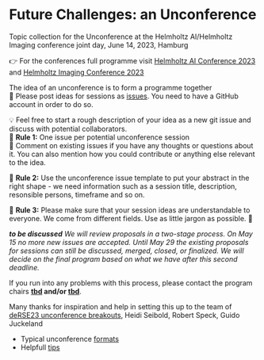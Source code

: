 # Future Challenges: an Unconference 
Topic collection for the Unconference at the Helmholtz AI/Helmholtz Imaging conference joint day, June 14, 2023, Hamburg

👉 For the conferences full programme visit [Helmholtz AI Conference 2023](https://helmholtzai-conference2023.de/) and 
[Helmholtz Imaging Conference 2023](https://events.hifis.net/event/573/)

The idea of an unconference is to form a programme together \
🤝 Please post ideas for sessions as [issues](https://github.com/DKRZ-AIM/HAI-HI-unconference-2023/issues). You need to have a GitHub account in order to do so.

💡  Feel free to start a rough description of your idea as a new git issue and discuss with potential collaborators.\
📜 **Rule 1:** One issue per potential unconference session\
🍒 Comment on existing issues if you have any thoughts or questions about it. You can also mention how you could contribute or anything else relevant to the idea.

📜 **Rule 2:** Use the unconference issue template to put your abstract in the right shape - we need information such as a session title, description, resonsible persons, timeframe and so on.

📜 **Rule 3:** Please make sure that your session ideas are understandable to everyone. We come from different fields. Use as little jargon as possible. 💁

_**to be discussed**_
_We will review proposals in a two-stage process. On May 15 no more new issues are accepted. Until May 29 the existing proposals for sessions can still be discussed, merged, closed, or finalized. We will decide on the final program based on what we have after this second deadline._

If you run into any problems with this process, please contact the program chairs **[tbd](mailto:tbd) and/or [tbd](mailto:tbd)**.

Many thanks for inspiration and help in setting this up to the team of [deRSE23 unconference breakouts](https://github.com/DE-RSE/un-deRSE23-breakouts), Heidi Seibold, Robert Speck, Guido Juckeland

* Typical unconference [formats](http://unconference.net/methods-2/)
* Helpfull [tips](https://unconference.net/unconferencing-how-to-prepare-to-attend-an-unconference-2/)
